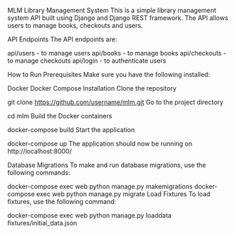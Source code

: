 
MLM Library Management System
This is a simple library management system API built using Django and Django REST framework. The API allows users to manage books, checkouts and users.

API Endpoints
The API endpoints are:

api/users - to manage users
api/books - to manage books
api/checkouts - to manage checkouts
api/login - to authenticate users

How to Run
Prerequisites
Make sure you have the following installed:

Docker
Docker Compose
Installation
Clone the repository


git clone https://github.com/username/mlm.git
Go to the project directory

cd mlm
Build the Docker containers

docker-compose build
Start the application

docker-compose up
The application should now be running on http://localhost:8000/

Database Migrations
To make and run database migrations, use the following commands:


docker-compose exec web python manage.py makemigrations
docker-compose exec web python manage.py migrate
Load Fixtures
To load fixtures, use the following command:

docker-compose exec web python manage.py loaddata fixtures/initial_data.json
